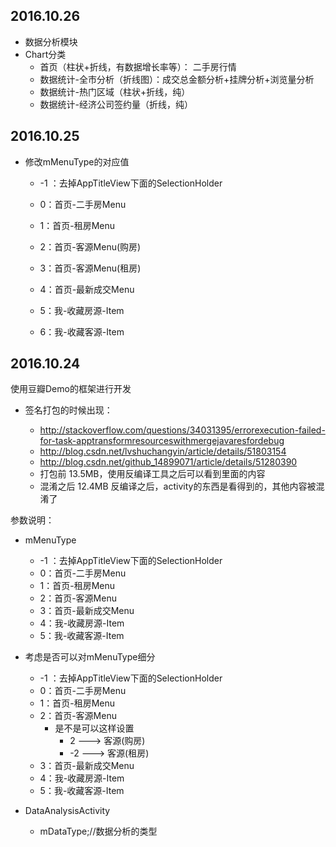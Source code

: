 
## 2016.10.26


 * 数据分析模块
 * Chart分类
	 * 首页（柱状+折线，有数据增长率等）： 二手房行情
	 * 数据统计-全市分析（折线图）：成交总金额分析+挂牌分析+浏览量分析
	 * 数据统计-热门区域（柱状+折线，纯）
	 * 数据统计-经济公司签约量（折线，纯）


## 2016.10.25

* 修改mMenuType的对应值

	* -1 ：去掉AppTitleView下面的SelectionHolder
	* 0：首页-二手房Menu
	* 1：首页-租房Menu
	* 2：首页-客源Menu(购房)
	* 3：首页-客源Menu(租房)
	
	* 4：首页-最新成交Menu
	* 5：我-收藏房源-Item
	* 6：我-收藏客源-Item


## 2016.10.24
使用豆瓣Demo的框架进行开发


* 签名打包的时候出现：

	- http://stackoverflow.com/questions/34031395/errorexecution-failed-for-task-apptransformresourceswithmergejavaresfordebug
	- http://blog.csdn.net/lvshuchangyin/article/details/51803154
	- http://blog.csdn.net/github_14899071/article/details/51280390

	* 打包前 13.5MB，使用反编译工具之后可以看到里面的内容
	* 混淆之后 12.4MB 反编译之后，activity的东西是看得到的，其他内容被混淆了

参数说明：

* mMenuType
	* -1 ：去掉AppTitleView下面的SelectionHolder
	* 0：首页-二手房Menu
	* 1：首页-租房Menu
	* 2：首页-客源Menu
	* 3：首页-最新成交Menu
	* 4：我-收藏房源-Item
	* 5：我-收藏客源-Item

* 考虑是否可以对mMenuType细分

	* -1 ：去掉AppTitleView下面的SelectionHolder
	* 0：首页-二手房Menu
	* 1：首页-租房Menu
	* 2：首页-客源Menu
		* 是不是可以这样设置
			* 2  ---> 客源(购房)
			* -2 ---> 客源(租房)
	* 3：首页-最新成交Menu
	* 4：我-收藏房源-Item
	* 5：我-收藏客源-Item


* DataAnalysisActivity
	* mDataType;//数据分析的类型